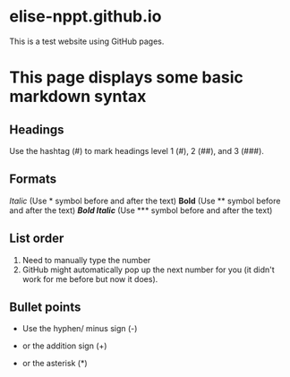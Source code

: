 # elise-nppt.github.io
This is a test website using GitHub pages.

# This page displays some basic markdown syntax

## Headings
Use the hashtag (#) to mark headings level 1 (#), 2 (##), and 3 (###).

## Formats
*Italic* (Use * symbol before and after the text)
**Bold** (Use ** symbol before and after the text)
***Bold Italic*** (Use *** symbol before and after the text)

## List order
1. Need to manually type the number
2. GitHub might automatically pop up the next number for you (it didn't work for me before but now it does).

## Bullet points
- Use the hyphen/ minus sign (-)
+ or the addition sign (+)
* or the asterisk (*)


